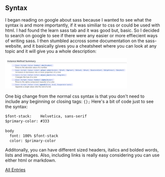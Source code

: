 ## Syntax

I began reading on google about sass because I wanted to see what the syntax is and more importantly, if it was similiar 
to css or could be used with html. I had found the learn sass tab and it was good but, basic. So I decided to search
on google to see if there were any easier or more effiecient ways of writing sass. I then stumbled accross some documentation on the sass-website, and it basically
gives you a cheatsheet where you can look at any topic and it will give you a whole description:

<img src="https://github.com/davidamato8861/sass-blog/blob/master/images/Pic2.png" style="width: 395px;"/>

One big change from the normal css syntax is that you don't need to 
include any beginning or closing tags:
``{};``
Here's a bit of code just to see the syntax:
```
$font-stack:    Helvetica, sans-serif
$primary-color: #333

body
  font: 100% $font-stack
  color: $primary-color
```

Additonally, you can have different sized headers, italics and bolded words, lists and images. Also, 
including links is really easy considering you can use either html or markdown.  


[All Entries](../README.md)